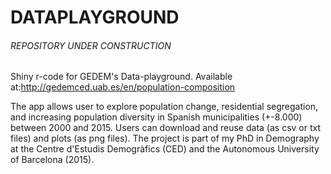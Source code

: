 # DATAPLAYGROUND

###### REPOSITORY UNDER CONSTRUCTION #####

Shiny r-code for GEDEM's Data-playground. Available at:http://gedemced.uab.es/en/population-composition

The app allows user to explore population change, residential segregation, and increasing population diversity in Spanish municipalities (+-8.000) between 2000 and 2015. Users can download and reuse data (as csv or txt files) and plots (as png files). 
The project is part of my PhD in Demography at the Centre d'Estudis Demogràfics (CED) and the Autonomous University of Barcelona (2015). 
